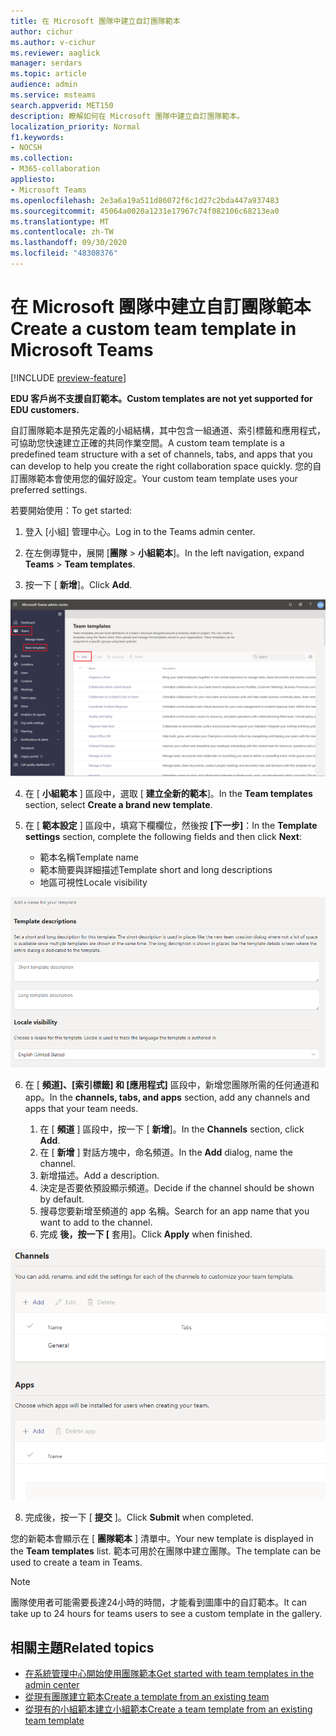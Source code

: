 ```yaml
---
title: 在 Microsoft 團隊中建立自訂團隊範本
author: cichur
ms.author: v-cichur
ms.reviewer: aaglick
manager: serdars
ms.topic: article
audience: admin
ms.service: msteams
search.appverid: MET150
description: 瞭解如何在 Microsoft 團隊中建立自訂團隊範本。
localization_priority: Normal
f1.keywords:
- NOCSH
ms.collection:
- M365-collaboration
appliesto:
- Microsoft Teams
ms.openlocfilehash: 2e3a6a19a511d86072f6c1d27c2bda447a937483
ms.sourcegitcommit: 45064a0020a1231e17967c74f082106c68213ea0
ms.translationtype: MT
ms.contentlocale: zh-TW
ms.lasthandoff: 09/30/2020
ms.locfileid: "48308376"
---
```

# <a name="create-a-custom-team-template-in-microsoft-teams"></a><span data-ttu-id="44dc0-103">在 Microsoft 團隊中建立自訂團隊範本</span><span class="sxs-lookup"><span data-stu-id="44dc0-103">Create a custom team template in Microsoft Teams</span></span>

[!INCLUDE [preview-feature](includes/preview-feature.md)]

<span data-ttu-id="44dc0-104">**EDU 客戶尚不支援自訂範本。**</span><span class="sxs-lookup"><span data-stu-id="44dc0-104">**Custom templates are not yet supported for EDU customers.**</span></span>

<span data-ttu-id="44dc0-105">自訂團隊範本是預先定義的小組結構，其中包含一組通道、索引標籤和應用程式，可協助您快速建立正確的共同作業空間。</span><span class="sxs-lookup"><span data-stu-id="44dc0-105">A custom team template is a predefined team structure with a set of channels, tabs, and apps that you can develop to help you create the right collaboration space quickly.</span></span> <span data-ttu-id="44dc0-106">您的自訂團隊範本會使用您的偏好設定。</span><span class="sxs-lookup"><span data-stu-id="44dc0-106">Your custom team template uses your preferred settings.</span></span>  

<span data-ttu-id="44dc0-107">若要開始使用：</span><span class="sxs-lookup"><span data-stu-id="44dc0-107">To get started:</span></span>

1. <span data-ttu-id="44dc0-108">登入 [小組] 管理中心。</span><span class="sxs-lookup"><span data-stu-id="44dc0-108">Log in to the Teams admin center.</span></span>

2. <span data-ttu-id="44dc0-109">在左側導覽中，展開 [**團隊**  >  **小組範本**]。</span><span class="sxs-lookup"><span data-stu-id="44dc0-109">In the left navigation, expand **Teams** > **Team templates**.</span></span>

3. <span data-ttu-id="44dc0-110">按一下 [ **新增**]。</span><span class="sxs-lookup"><span data-stu-id="44dc0-110">Click **Add**.</span></span>

![[團隊範本] 對話方塊的影像，其中醒目提示 [新增]。](media/team-templates-new.png)

4. <span data-ttu-id="44dc0-112">在 [ **小組範本** ] 區段中，選取 [ **建立全新的範本**]。</span><span class="sxs-lookup"><span data-stu-id="44dc0-112">In the **Team templates** section, select **Create a brand new template**.</span></span>

5. <span data-ttu-id="44dc0-113">在 [ **範本設定** ] 區段中，填寫下欄欄位，然後按 **[下一步]**：</span><span class="sxs-lookup"><span data-stu-id="44dc0-113">In the **Template settings** section, complete the following fields and then click **Next**:</span></span>
    - <span data-ttu-id="44dc0-114">範本名稱</span><span class="sxs-lookup"><span data-stu-id="44dc0-114">Template name</span></span>
    - <span data-ttu-id="44dc0-115">範本簡要與詳細描述</span><span class="sxs-lookup"><span data-stu-id="44dc0-115">Template short and long descriptions</span></span>
    - <span data-ttu-id="44dc0-116">地區可視性</span><span class="sxs-lookup"><span data-stu-id="44dc0-116">Locale visibility</span></span>  

![[團隊範本設定命名] 對話方塊的影像。](media/template-add-a-name.png)

6. <span data-ttu-id="44dc0-118">在 [ **頻道]、[索引標籤] 和 [應用程式]** 區段中，新增您團隊所需的任何通道和 app。</span><span class="sxs-lookup"><span data-stu-id="44dc0-118">In the **channels, tabs, and apps** section, add any channels and apps that your team needs.</span></span>

    1. <span data-ttu-id="44dc0-119">在 [ **頻道** ] 區段中，按一下 [ **新增**]。</span><span class="sxs-lookup"><span data-stu-id="44dc0-119">In the **Channels** section, click **Add**.</span></span>
    2. <span data-ttu-id="44dc0-120">在 [ **新增** ] 對話方塊中，命名頻道。</span><span class="sxs-lookup"><span data-stu-id="44dc0-120">In the **Add** dialog, name the channel.</span></span>
    3. <span data-ttu-id="44dc0-121">新增描述。</span><span class="sxs-lookup"><span data-stu-id="44dc0-121">Add a description.</span></span>
    4. <span data-ttu-id="44dc0-122">決定是否要依預設顯示頻道。</span><span class="sxs-lookup"><span data-stu-id="44dc0-122">Decide if the channel should be shown by default.</span></span>
    5. <span data-ttu-id="44dc0-123">搜尋您要新增至頻道的 app 名稱。</span><span class="sxs-lookup"><span data-stu-id="44dc0-123">Search for an app name that you want to add to the channel.</span></span>
    6. <span data-ttu-id="44dc0-124">完成 **後，按一下 [** 套用]。</span><span class="sxs-lookup"><span data-stu-id="44dc0-124">Click **Apply** when finished.</span></span>

![[小組範本] 通道、[索引標籤] 和 [應用程式] 畫面的影像。](media/template-channels-tabs-apps.png)

8. <span data-ttu-id="44dc0-126">完成後，按一下 [ **提交** ]。</span><span class="sxs-lookup"><span data-stu-id="44dc0-126">Click **Submit** when completed.</span></span>

<span data-ttu-id="44dc0-127">您的新範本會顯示在 [ **團隊範本** ] 清單中。</span><span class="sxs-lookup"><span data-stu-id="44dc0-127">Your new template is displayed in the **Team templates** list.</span></span> <span data-ttu-id="44dc0-128">範本可用於在團隊中建立團隊。</span><span class="sxs-lookup"><span data-stu-id="44dc0-128">The template can be used to create a team in Teams.</span></span>

> [!Note]
> <span data-ttu-id="44dc0-129">團隊使用者可能需要長達24小時的時間，才能看到圖庫中的自訂範本。</span><span class="sxs-lookup"><span data-stu-id="44dc0-129">It can take up to 24 hours for teams users to see a custom template in the gallery.</span></span>

## <a name="related-topics"></a><span data-ttu-id="44dc0-130">相關主題</span><span class="sxs-lookup"><span data-stu-id="44dc0-130">Related topics</span></span>

- [<span data-ttu-id="44dc0-131">在系統管理中心開始使用團隊範本</span><span class="sxs-lookup"><span data-stu-id="44dc0-131">Get started with team templates in the admin center</span></span>](get-started-with-teams-templates-in-the-admin-console.md)
- [<span data-ttu-id="44dc0-132">從現有團隊建立範本</span><span class="sxs-lookup"><span data-stu-id="44dc0-132">Create a template from an existing team</span></span>](create-template-from-existing-team.md)
- [<span data-ttu-id="44dc0-133">從現有的小組範本建立小組範本</span><span class="sxs-lookup"><span data-stu-id="44dc0-133">Create a team template from an existing team template</span></span>](create-template-from-existing-template.md)
